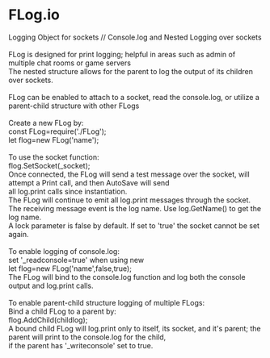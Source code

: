 # FLog.io
Logging Object for sockets // Console.log and Nested Logging over sockets<br/>
<br/>
FLog is designed for print logging; helpful in areas such as admin of multiple chat rooms or game servers<br/>
The nested structure allows for the parent to log the output of its children over sockets.<br/>
<br/>
FLog can be enabled to attach to a socket, read the console.log, or utilize a parent-child structure with other FLogs<br/>
<br/>
Create a new FLog by:<br/>
      const FLog=require('./FLog');<br/>
      let flog=new FLog('name');<br/>
<br/>
To use the socket function:<br/>
      flog.SetSocket(\_socket);<br/>
  Once connected, the FLog will send a test message over the socket, will attempt a Print call, and then AutoSave will send<br/>
  all log.print calls since instantiation.<br/>
  The FLog will continue to emit all log.print messages through the socket.<br/>
  The receiving message event is the log name. Use log.GetName() to get the log name.<br/>
  A lock parameter is false by default. If set to 'true' the socket cannot be set again.<br/>
<br/>
To enable logging of console.log:<br/>
      set '\_readconsole=true' when using new<br/>
      let flog=new FLog('name',false,true);<br/>
  The FLog will bind to the console.log function and log both the console output and log.print calls.<br/>
  <br/>
To enable parent-child structure logging of multiple FLogs:<br/>
  Bind a child FLog to a parent by:<br/>
      flog.AddChild(childlog);<br/>
  A bound child FLog will log.print only to itself, its socket, and it's parent; the parent will print to the console.log for the child,<br/>
  if the parent has '\_writeconsole' set to true.<br/>
<br/>

  
